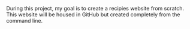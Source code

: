 During this project, my goal is to create a recipies website from scratch. This website will be housed in GitHub but created completely from the command line.